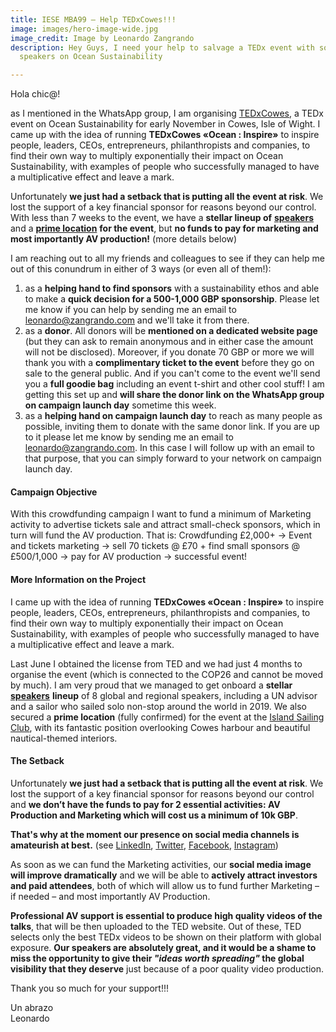 ```yaml
---
title: IESE MBA99 – Help TEDxCowes!!!
image: images/hero-image-wide.jpg
image_credit: Image by Leonardo Zangrando
description: Hey Guys, I need your help to salvage a TEDx event with some powerful
  speakers on Ocean Sustainability

---
```

Hola chic@!

as I mentioned in the WhatsApp group, I am organising [TEDxCowes](https://TEDxCowes.com), a TEDx event on Ocean Sustainability for early November in Cowes, Isle of Wight. I came up with the idea of running **TEDxCowes «Ocean : Inspire»** to inspire people, leaders, CEOs, entrepreneurs, philanthropists and companies, to find their own way to multiply exponentially their impact on Ocean Sustainability, with examples of people who successfully managed to have a multiplicative effect and leave a mark.

Unfortunately **we just had a setback that is putting all the event at risk**. We lost the support of a key financial sponsor for reasons beyond our control. With less than 7 weeks to the event, we have a **stellar lineup of** [**speakers**](https://www.tedxcowes.com/#team) and a [**prime location**](https://islandsc.org.uk) **for the event**, but **no funds to pay for marketing and most importantly AV production!** (more details below)

I am reaching out to all my friends and colleagues to see if they can help me out of this conundrum in either of 3 ways (or even all of them!):

1. as a **helping hand to find sponsors** with a sustainability ethos and able to make a **quick decision for a 500-1,000 GBP sponsorship**. Please let me know if you can help by sending me an email to [leonardo@zangrando.com](mailto:leonardo@zangrando.com) and we'll take it from there.
2. as a **donor**. All donors will be **mentioned on a dedicated website page** (but they can ask to remain anonymous and in either case the amount will not be disclosed). Moreover, if you donate 70 GBP or more we will thank you with a **complimentary ticket to the event** before they go on sale to the general public. And if you can't come to the event we'll send you a **full goodie bag** including an event t-shirt and other cool stuff! I am getting this set up and **will share the donor link on the WhatsApp group on campaign launch day** sometime this week.
3. as a **helping hand on campaign launch day** to reach as many people as possible, inviting them to donate with the same donor link. If you are up to it please let me know by sending me an email to [leonardo@zangrando.com](mailto:leonardo@zangrando.com). In this case I will follow up with an email to that purpose, that you can simply forward to your network on campaign launch day.

#### Campaign Objective

With this crowdfunding campaign I want to fund a minimum of Marketing activity to advertise tickets sale and attract small-check sponsors, which in turn will fund the AV production. That is: Crowdfunding £2,000+ -> Event and tickets marketing -> sell 70 tickets @ £70 + find small sponsors @ £500/1,000 -> pay for AV production -> successful event!

#### More Information on the Project

I came up with the idea of running **TEDxCowes «Ocean : Inspire»** to inspire people, leaders, CEOs, entrepreneurs, philanthropists and companies, to find their own way to multiply exponentially their impact on Ocean Sustainability, with examples of people who successfully managed to have a multiplicative effect and leave a mark.

Last June I obtained the license from TED and we had just 4 months to organise the event (which is connected to the COP26 and cannot be moved by much). I am very proud that we managed to get onboard a **stellar** [**speakers**](https://www.tedxcowes.com/#team) **lineup** of 8 global and regional speakers, including a UN advisor and a sailor who sailed solo non-stop around the world in 2019. We also secured a **prime location** (fully confirmed) for the event at the [Island Sailing Club](https://islandsc.org.uk), with its fantastic position overlooking Cowes harbour and beautiful nautical-themed interiors.

#### The Setback

Unfortunately **we just had a setback that is putting all the event at risk**. We lost the support of a key financial sponsor for reasons beyond our control and **we don’t have the funds to pay for 2 essential activities: AV Production and Marketing which will cost us a minimum of 10k GBP**.  
  
**That's why at the moment our presence on social media channels is amateurish at best.** (see [LinkedIn](https://www.linkedin.com/company/tedxcowes/), [Twitter](https://twitter.com/TEDxCowes), [Facebook](https://facebook.com/TEDxCowes), [Instagram](https://instagram.com/TEDxCowes))

As soon as we can fund the Marketing activities, our **social media image will improve dramatically** and we will be able to **actively attract investors and paid attendees**, both of which will allow us to fund further Marketing – if needed – and most importantly AV Production.

**Professional AV support is essential to produce high quality videos of the talks**, that will be then uploaded to the TED website. Out of these, TED selects only the best TEDx videos to be shown on their platform with global exposure. **Our speakers are absolutely great, and it would be a shame to miss the opportunity to give their _"ideas worth spreading"_ the global visibility that they deserve** just because of a poor quality video production.

Thank you so much for your support!!!

Un abrazo  
Leonardo
